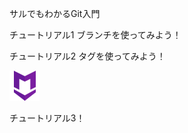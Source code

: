 サルでもわかるGit入門

チュートリアル1 ブランチを使ってみよう！

チュートリアル2
タグを使ってみよう！

![alt text](https://github.com/adam-p/markdown-here/raw/master/src/common/images/icon48.png "Logo Title Text 1")

チュートリアル3！
